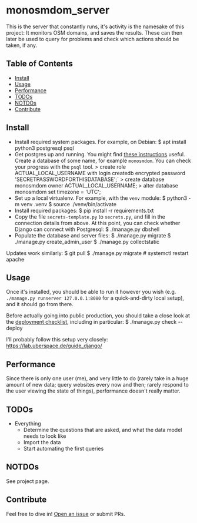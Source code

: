 # monosmdom_server

This is the server that constantly runs, it's activity is the namesake of this
project: It monitors OSM domains, and saves the results. These can then later
be used to query for problems and check which actions should be taken, if any.

## Table of Contents

- [Install](#install)
- [Usage](#usage)
- [Performance](#performance)
- [TODOs](#todos)
- [NOTDOs](#notdos)
- [Contribute](#contribute)

## Install

- Install required system packages. For example, on Debian:
      $ apt install python3 postgresql psql
- Get postgres up and running. You might find [these instructions](https://www.postgresql.org/docs/14/client-authentication.html) useful.
  Create a database of some name, for example `monosmdom`.
  You can check your progress with the `psql` tool.
      > create role ACTUAL_LOCAL_USERNAME with login createdb encrypted password 'SECRETPASSWORDFORTHISDATABASE';`
      > create database monosmdom owner ACTUAL_LOCAL_USERNAME;
      > alter database monosmdom set timezone = 'UTC';
- Set up a local virtualenv. For example, with the `venv` module:
      $ python3 -m venv .venv
      $ source ./venv/bin/activate
- Install required packages:
      $ pip install -r requirements.txt
- Copy the file `secrets-template.py` to `secrets.py`, and fill in the connection details from above.
  At this point, you can check whether Django can connect with Postgresql:
      $ ./manage.py dbshell
- Populate the database and server files:
      $ ./manage.py migrate
      $ ./manage.py create_admin_user
      $ ./manage.py collectstatic

Updates work similarly:
    $ git pull
    $ ./manage.py migrate
    # systemctl restart apache

## Usage

Once it's installed, you should be able to run it however you wish (e.g. `./manage.py runserver 127.0.0.1:8080` for a quick-and-dirty local setup), and it should go from there.

Before actually going into public production, you should take a close look at the [deployment checklist](https://docs.djangoproject.com/en/4.2/howto/deployment/checklist/), including in particular:
    $ ./manage.py check --deploy

I'll probably follow this setup very closely: https://lab.uberspace.de/guide_django/

## Performance

Since there is only one user (me), and very little to do (rarely take in a huge amount of new data; query websites every now and then; rarely respond to the user viewing the state of things), performance doesn't really matter.

## TODOs

* Everything
  * Determine the questions that are asked, and what the data model needs to look like
  * Import the data
  * Start automating the first queries

## NOTDOs

See project page.

## Contribute

Feel free to dive in! [Open an issue](https://github.com/BenWiederhake/monitor-osm-domains/issues/new) or submit PRs.
